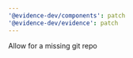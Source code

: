 ```yaml
---
'@evidence-dev/components': patch
'@evidence-dev/evidence': patch
---
```


Allow for a missing git repo
